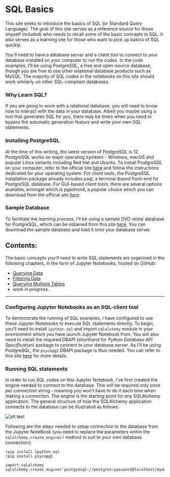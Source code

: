 # SQL Basics

   This site seeks to introduce the basics of SQL (or Standard Query Language). The goal of this site serves as a reference source for those (myself included) who needs to recall some of the basic concepts in SQL. It also serves as a learning site for those who want to pick up basics of SQL quickly.

   You'll need to have a database server and a client tool to connect to your database installed on your computer to run the codes. In the code examples, I'll be using PostgreSQL, a free and open-source database, though you are free to use other relational database products such as MySQL. The majority of SQL codes in the notebooks on this site should work similarly on other SQL-compliant databases. 

### Why Learn SQL?

   If you are going to work with a relational database, you will need to know how to interact with the data in your database. Albeit you maybe using a tool that generates SQL for you, there may be times when you need to bypass the automatic generation feature and write your own SQL statements. 

   
### Installing PostgreSQL

   At the time of this writing, the latest version of PostgreSQL is 12. PostgreSQL works on major operating systems - Windows, macOS and popular Linux variants including Red Hat and Ubuntu. To install PostgreSQL on your computer, refer to the official site [here](https://www.postgresql.org/download/) and follow the instructions dedicated for your operating system. For client tools, the PostgreSQL installation package already includes psql, a terminal-based front-end for PostgreSQL database. For GUI-based client tools, there are several options available, amongst which is pgadmin4, a popular choice which you can download from the official site [here](https://www.pgadmin.org/download/)


### Sample Database

   To facilitate the learning process, I'll be using a sample DVD rental database for PostgreSQL, which can be obtained from this site [here](https://www.postgresqltutorial.com/postgresql-sample-database/). You can download the sample database and load it onto your database server. 
   

## Contents:

   The basic concepts you'll need to write SQL statements are organised in the following chapters, in the form of Jupyter Notebooks, hosted on GitHub:
   
   + [Querying Data](https://github.com/colintwh/sql-basics/blob/master/querydata.ipynb)
   + [Filtering Data](https://github.com/colintwh/sql-basics/blob/master/filterdata.ipynb)
   + [Querying Multiple Tables](https://github.com/colintwh/sql-basics/blob/master/multijoin.ipynb)
   + *work in progress..*
   
   
---

### Configuring Jupyter Notebooks as an SQL-client tool

   To demonstrate the running of SQL examples, I have configured to use these Jupyter Notebooks to execute SQL statements directly. To begin, you'll need to install `ipython-sql` and import `sqlalchemy` module in your environment which you have launch Jupyter Notebook from. You will also need to install the required DBAPI (shorthand for *Python Database API Specification*) package to connect to your database server. As I'll be using PostgreSQL, the `psycopg2` DBAPI package is thus needed. You can refer to this site [here](https://docs.sqlalchemy.org/en/13/core/engines.html) for more details.
   
   
### Running SQL statements

   In order to run SQL codes on this Jupyter Notebook, I've first created the engine needed to connect to the database. This will be required only once per connection string - meaning you won't have to do it each time when making a connection. The engine is the starting point for any SQLAlchemy application. The general structure of how the SQLAlchemy application connects to the database can be illustrated as follows:

![alt text](https://docs.sqlalchemy.org/en/13/_images/sqla_engine_arch.png)

Following are the steps needed to setup connection to the database from the Jupyter NoteBook (you need to replace the parameters within the `sqlalchemy.create_engine()` method to suit to your own database connection):
   
    !pip install ipython-sql
    !pip install psycopg2

    import sqlalchemy
    sqlalchemy.create_engine('postgresql://postgres:password@localhost/mydatabase')
    
